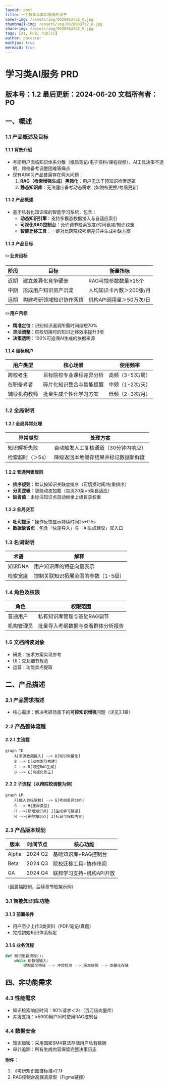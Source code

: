 ```yaml
---
layout: post
title: 一个教育品类AI服务的点子
cover-img: /assets/img/0028963732_0.jpg
thumbnail-img: /assets/img/0028963732_0.jpg
share-img: /assets/img/0028963732_0.jpg
tags: [AI, PRD, Public]
author: pocaster
mathjax: true
mermaid: true 
---
```


# **学习类AI服务 PRD**

**版本号**：1.2 
**最后更新**：2024-06-20 
**文档所有者**：PO 
---

## **一、概述**

### **1.1 产品概述及目标**

#### **1.1.1 背景介绍**
- 考研用户面临知识体系分散（纸质笔记/电子资料/课程视频）、AI工具决策不透明、跨校备考调整困难等痛点
- 现有AI学习产品普遍存在两大问题：
  1. **RAG（检索增强生成）黑箱化**：用户无法干预知识检索逻辑
  2. **静态知识库**：无法适应备考动态需求（如院校更换/考纲更新）

#### **1.1.2 产品概述**
- 基于私有化知识库的智能学习系统，包含：
  - **动态知识引擎**：支持多模态数据接入与自适应索引
  - **可视化RAG控制台**：允许调节检索宽度/时间衰减/知识权重
  - **智能迁移工具**：一键对比跨院校考纲差异并生成补缺方案

#### **1.1.3 产品目标**

✏️**业务目标**


| 阶段   | 目标                              | 衡量指标                     |
|--------|-----------------------------------|------------------------------|
| 近期   | 建立差异化竞争壁垒                | RAG可控参数数量≥15个         |
| 中期   | 形成用户知识资产沉淀              | 人均知识卡片数＞200张/月     |
| 远期   | 构建考研领域知识协作网络          | 机构API调用量＞50万次/日     |


✏️**用户目标**
- **精准定位**：识别知识漏洞所需时间缩短70%
- **灵活调整**：院校切换时的知识迁移效率提升3倍
- **决策透明**：100%可追溯AI生成的依据来源

#### **1.1.4 目标用户**


| 用户类型       | 核心场景                              | 使用频率       |
|----------------|---------------------------------------|----------------|
| 跨校考生       | 目标院校专业课程差异分析              | 高频（3-5次/周）|
| 在职备考者     | 碎片化知识整合与智能提醒              | 中频（1-2次/天）|
| 辅导机构教师   | 批量生成个性化学习方案                | 低频（2-3次/月）|

### **1.2 全局说明**

#### **1.2.1 全局异常处理**


| 异常类型         | 处理方案                              |
|------------------|---------------------------------------|
| 知识解析失败     | 自动触发人工复核通道（30分钟内响应）  |
| 检索超时（＞5s） | 降级返回本地缓存结果并标记数据新鲜度  |


#### **1.2.2 普通列表规则**
- **排序规则**：默认按知识关联度排序（可切换时间/权重排序）
- **分页逻辑**：智能动态加载（每页20条±5条自适应）
- **缺省值**：未标注知识点自动继承上级目录权重

#### **1.2.3 全局交互**
- **吐司提示**：操作反馈显示持续时间2s±0.5s
- **数据缺省页**：包含「快速导入」与「AI生成建议」双入口

### **1.3 名词说明**


| 术语       | 解释                                  |
|------------|---------------------------------------|
| 知识DNA    | 用户知识库的特征向量表示              |
| 检索宽度   | 控制关联知识拓展范围的参数（1-5级）   |


### **1.4 角色及权限**


| 角色       | 权限范围                              |
|------------|---------------------------------------|
| 普通用户   | 私有知识库管理与基础RAG调节           |
| 机构管理员 | 批量导入考纲数据与查看群体分析报告    |

### **1.5 文档阅读对象**
- 研发：技术方案实现参考
- UI：交互细节规范
- 运营：功能卖点提取

## **二、产品描述**

### **2.1 产品需求描述**
- 核心需求：解决考研场景下的**可控知识增强**问题（详见3.1章）

### **2.2 产品整体流程**

#### **2.2.1 主流程**
```mermaid
graph TD
    A[多源数据接入] --> B[知识向量化]
    B --> C[动态索引构建]
    C --> D[可控RAG生成]
    D --> E[可视化修正]
```

#### **2.2.2 子流程（以跨院校调整为例）**
```mermaid
graph LR
    F[输入目标院校] --> G[考纲差异分析]
    G --> H{差异类型}
    H -->|新增知识点| I[生成学习路径]
    H -->|删除知识点| J[标记可归档内容]
```

### **2.3 产品版本规划**


| 版本   | 时间节点 | 核心功能                          |
|--------|----------|-----------------------------------|
| Alpha  | 2024 Q2  | 基础知识库+RAG控制台              |
| Beta   | 2024 Q3  | 院校迁移工具+协作审阅             |
| GA     | 2024 Q4  | 联邦学习支持+机构API开放          |

（因篇幅限制，后续章节框架示例）

### **3.1 智能知识库功能**
#### **3.1.3 前置条件**
- 用户至少上传3类资料（PDF/笔记/真题）
- 完成初始知识体系标定

#### **3.1.6 业务流程**
```python
def 知识更新流程():
    while 新数据输入:
        提取语义特征 --> 冲突检测 --> 版本快照 --> 向量化存储
```

## **四、非功能需求**

### **4.3 性能需求**
- 知识检索响应时间：90%请求＜2s（百万级向量库）
- 并发支持：≥5000用户同时使用RAG控制台

### **4.4 数据安全**
- 知识加密：采用国密SM4算法存储用户私有数据
- 审计追踪：所有生成内容保留完整决策日志

**附件**：
1. 《考研知识图谱标准v2.1》
2. RAG控制台高保真原型（Figma链接）
